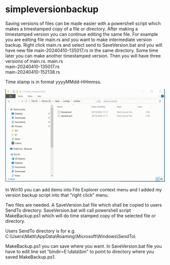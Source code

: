 # simpleversionbackup

Saving versions of files can be made easier with a powershell script which makes a timestamped copy of a file or directory. After making a timestamped version you can continue editing
the same file. For example you are editing file main.rs and you want to make intermediate version backup. Right click main.rs and select send to SaveVersion.bat and you will have new file
main-20240410-135017.rs in the same directory. Some time later you can make another timestamped version. Then you will have three versions of main.rs.
main.rs<br/>
main-20240410-135017.rs<br/>
main-20240410-152138.rs<br/>

Time stamp is in format yyyyMMdd-HHmmss.

![Usage example](docs/contextmenuaddversion.gif)

In Win10 you can add items into File Explorer context menu and I added my version backup script into that "right click" menu.

Two files are needed. A SaveVersion.bat file which shall be copied to users SendTo directory. SaveVersion.bat will call powershell script MakeBackup.ps1 which will do time stamped copy of
the selected file or directory.

Users SendTo directory is for e.g.<br/>
C:\Users\Matti\AppData\Roaming\Microsoft\Windows\SendTo\

MakeBackup.ps1 you can save where you want. In SaveVersion.bat file you have to edit line
set "bindir=E:\data\bin"
to point to directory where you saved MakeBackup.ps1.
